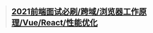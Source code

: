 > ## [2021前端面试必刷/跨域/浏览器工作原理/Vue/React/性能优化](https://www.bilibili.com/video/BV15b4y1R7pj?from=search&seid=16508417670626756418)